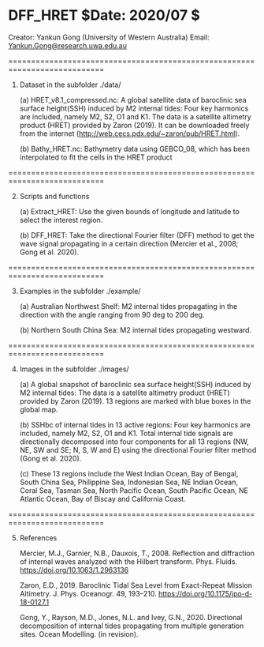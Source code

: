 # DFF_HRET $Date: 2020/07 $
 Creator: Yankun Gong (University of Western Australia)
 Email:  Yankun.Gong@research.uwa.edu.au

===========================================================================

1. Dataset in the subfolder ./data/

     (a) HRET_v8.1_compressed.nc:
	 A global satellite data of baroclinic sea surface height(SSH) induced by M2 internal tides:
	 Four key harmonics are included, namely M2, S2, O1 and K1.
   	 The data is a satellite altimetry product (HRET) provided by Zaron (2019).
	 It can be downloaded freely from the internet (http://web.cecs.pdx.edu/~zaron/pub/HRET.html).
			
     (b) Bathy_HRET.nc:
	 Bathymetry data using GEBCO_08, which has been interpolated to fit the cells in the HRET product
	        	   
===========================================================================

2. Scripts and functions

     (a) Extract_HRET:
         Use the given bounds of longitude and latitude to select the interest region. 	 
	   
     (b) DFF_HRET:
         Take the directional Fourier filter (DFF) method to get the wave signal propagating in a certain direction
         (Mercier et al., 2008; Gong et al. 2020).
		 
===========================================================================

3. Examples in the subfolder ./example/
    
     (a) Australian Northwest Shelf: 
         M2 internal tides propagating in the direction with the angle ranging from 90 deg to 200 deg.
	 
     (b) Northern South China Sea: 
         M2 internal tides propagating westward.

===========================================================================

4. Images in the subfolder ./images/
		 
     (a) A global snapshot of baroclinic sea surface height(SSH) induced by M2 internal tides:
   	 The data is a satellite altimetry product (HRET) provided by Zaron (2019).
         13 regions are marked with blue boxes in the global map. 
		 
     (b) SSHbc of internal tides in 13 active regions: 
	 Four key harmonics are included, namely M2, S2, O1 and K1.
         Total internal tide signals are directionally decomposed into four components for all 13 regions 
         (NW, NE, SW and SE; N, S, W and E) using the directional Fourier filter method (Gong et al. 2020).
		 
     (c) These 13 regions include the West Indian Ocean, Bay of Bengal, South China Sea, Philippine Sea, Indonesian Sea, NE Indian Ocean, Coral Sea, Tasman Sea, North Pacific Ocean, South Pacific Ocean, NE Atlantic Ocean, Bay of Biscay and California Coast. 	
		 
===========================================================================

5. References

    Mercier, M.J., Garnier, N.B., Dauxois, T., 2008. Reflection and diffraction of internal waves analyzed with the Hilbert transform. 
      Phys. Fluids. https://doi.org/10.1063/1.2963136
	  
    Zaron, E.D., 2019. Baroclinic Tidal Sea Level from Exact-Repeat Mission Altimetry. 
      J. Phys. Oceanogr. 49, 193–210. https://doi.org/10.1175/jpo-d-18-0127.1

    Gong, Y., Rayson, M.D., Jones, N.L. and Ivey, G.N., 2020. Directional decomposition of internal tides propagating from multiple generation sites.
      Ocean Modelling. (in revision). 
